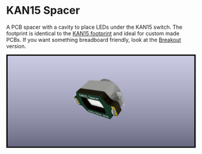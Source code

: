 # KAN15 Spacer

A PCB spacer with a cavity to place LEDs under the KAN15 switch. The footprint is identical to the [KAN15 footprint](https://github.com/jgillick/KiCad-library/blob/master/footprints/Button_Switch.pretty/SW_KAN-15_PHT.kicad_mod) and ideal for custom made PCBs. If you want something breadboard friendly, look at the [Breakout](../Breakout/) version.

![Spacer PCB](./render.png)